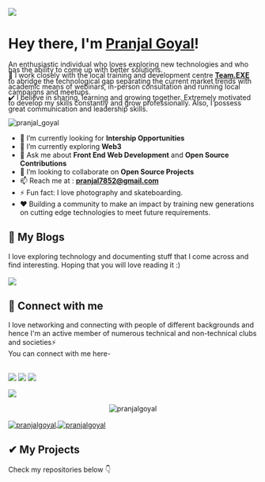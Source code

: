 ![](https://raw.githubusercontent.com/halfrost/halfrost/master/icons/header_.png)

# Hey there, I'm [Pranjal Goyal](https://www.pranjalgoyal.site)! 

<p style = "line-height: 80%">
An enthusiastic individual who loves exploring new technologies and who has the ability to come up with better solutions.  <br/>
  🌱 I work closely with the local training and development centre <b><a href="https://team-exe-website.herokuapp.com/">Team.EXE</a></b> to abridge the technological gap separating the current market trends with academic means of webinars, in-person consultation and running local campaigns and meetups. <br/>
  ✔️ I believe in sharing, learning and growing together. Extremely motivated to develop my skills constantly and grow professionally. Also, I possess
    great communication and leadership skills.
<br>
</p>

<p align="left"> <img src="https://komarev.com/ghpvc/?username=pranjal7852&label=Profile%20views&color=32CD32&style=flat-the-badge" alt="pranjal_goyal" /> </p>

- 🌱 I’m currently looking for <b>Intership Opportunities</b>
- 🔭 I’m currently exploring <b>Web3</b>
- 💬 Ask me about **Front End Web Development** and **Open Source Contributions**
- 👯 I’m looking to collaborate on **Open Source Projects**
- 📫 Reach me at : **pranjal7852@gmail.com**
- ⚡ Fun fact: I love photography and skateboarding.
- ❤️ Building a community to make an impact by training new generations on cutting edge technologies to meet future requirements.
  <br/>

## 🚀 My Blogs

I love exploring technology and documenting stuff that I come across and find interesting. Hoping that you will love reading it :)<br><br>
[<img src="https://img.shields.io/badge/Medium-12100E?style=for-the-badge&logo=medium&logoColor=white">](https://medium.com/@goyalpranjal)

## 🤝 Connect with me

<p>
I love networking and connecting with people of different backgrounds and hence I'm an active member of numerous technical and non-technical clubs and societies⚡
<br/>
You can connect with me here- <br><br>

</p>

[<img src="	https://img.shields.io/badge/website-000000?style=for-the-badge&logo=About.me&logoColor=white">](https://about.me/pranjalgoyal)
[<img src="https://img.shields.io/badge/linkedin-%230077B5.svg?&style=for-the-badge&logo=linkedin&logoColor=white">](https://www.linkedin.com/in/pranjal-goyal-42a7a55b/)
[<img src="https://img.shields.io/badge/Instagram-E4405F?style=for-the-badge&logo=instagram&logoColor=white">](https://www.instagram.com/goelpranjal/)

[<img src="https://img.shields.io/badge/Discord-7289DA?style=for-the-badge&logo=discord&logoColor=white">](https://discord.com/users/800325852733636629)


<p align=center >
<img src="https://github-readme-streak-stats.herokuapp.com?user=Pranjal7852&theme=dark&hide_border=true&date_format=j%20M%5B%20Y%5D" alt="pranjalgoyal"/> 
</p>

<a href="https://github.com/anuraghazra/convoychat">
  <img align="center" src="https://github-readme-stats.vercel.app/api?username=pranjal7852&show_icons=true&locale=en&theme=dark" alt="pranjalgoyal" />
</a>
<a href="https://github.com/anuraghazra/github-readme-stats">
  <img align="center" src="https://github-readme-stats.vercel.app/api/top-langs?username=pranjal7852&show_icons=true&locale=en&layout=compact&theme=dark" alt="pranjalgoyal" />
</a>

<!-- <p align=center >
<img align="center" src="https://github-readme-stats.vercel.app/api/top-langs?username=pranjal7852&show_icons=true&locale=en&layout=compact&theme=dark" alt="pranjalgoyal" />

&nbsp;<img align="center" src="https://github-readme-stats.vercel.app/api?username=pranjal7852&show_icons=true&locale=en&theme=dark" alt="pranjalgoyal" />

</p> -->

## ✔ My Projects

<p>
Check my repositories below 👇
</p>
</div>
